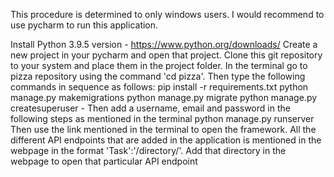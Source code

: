 This procedure is determined to only windows users. I would recommend to use pycharm to run this application.

Install Python 3.9.5 version - https://www.python.org/downloads/
Create a new project in your pycharm and open that project.
Clone this git repository to your system and place them in the project folder.
In the terminal go to pizza repository using the command 'cd pizza'.
Then type the following commands in sequence as follows:
pip install -r requirements.txt
python manage.py makemigrations
python manage.py migrate
python manage.py createsuperuser - Then add a username, email and password in the following steps as mentioned in the terminal
python manage.py runserver
Then use the link mentioned in the terminal to open the framework.
All the different API endpoints that are added in the application is mentioned in the webpage in the format 'Task':'/directory/'. Add that directory in the webpage to open that particular API endpoint
